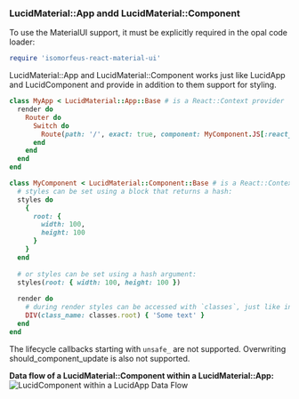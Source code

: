 ### LucidMaterial::App andd LucidMaterial::Component
To use the MaterialUI support, it must be explicitly required in the opal code loader:
```ruby
require 'isomorfeus-react-material-ui'
```

LucidMaterial::App and LucidMaterial::Component works just like LucidApp and LucidComponent and provide in addition to them
support for styling.
```ruby
class MyApp < LucidMaterial::App::Base # is a React::Context provider
  render do
    Router do
      Switch do
        Route(path: '/', exact: true, component: MyComponent.JS[:react_component])
      end
    end
  end
end

class MyComponent < LucidMaterial::Component::Base # is a React::Context Consumer
  # styles can be set using a block that returns a hash:
  styles do
    {
      root: {
        width: 100,
        height: 100
      }
    } 
  end
  
  # or styles can be set using a hash argument:
  styles(root: { width: 100, height: 100 })
  
  render do
    # during render styles can be accessed with `classes`, just like in the MaterialUI documentation.
    DIV(class_name: classes.root) { 'Some text' }
  end
end
```

The lifecycle callbacks starting with `unsafe_` are not supported.
Overwriting should_component_update is also not supported.

**Data flow of a LucidMaterial::Component within a LucidMaterial::App:**
![LucidComponent within a LucidApp Data Flow](https://raw.githubusercontent.com/isomorfeus/isomorfeus-react/master/images/data_flow_lucid_component.png)
